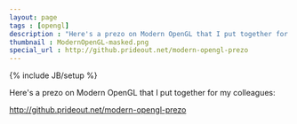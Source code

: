 ```yaml
---
layout: page
tags : [opengl]
description : "Here's a prezo on Modern OpenGL that I put together for my colleagues."
thumbnail : ModernOpenGL-masked.png
special_url : http://github.prideout.net/modern-opengl-prezo
---
```

{% include JB/setup %}

Here's a prezo on Modern OpenGL that I put together for my colleagues:

<a href="http://github.prideout.net/modern-opengl-prezo">http://github.prideout.net/modern-opengl-prezo</a>
